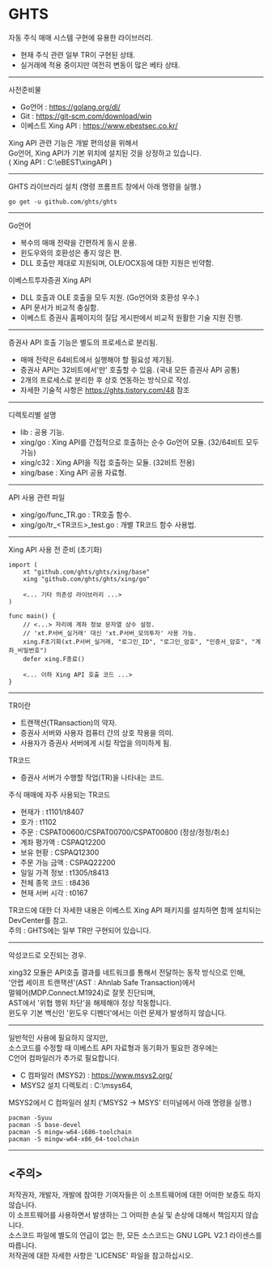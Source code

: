 GHTS
====

자동 주식 매매 시스템 구현에 유용한 라이브러리.  


- 현재 주식 관련 일부 TR이 구현된 상태.
- 실거래에 적용 중이지만 여전히 변동이 많은 베타 상태.

*********************************************************

사전준비물
- Go언어 : https://golang.org/dl/
 - Git : https://git-scm.com/download/win
- 이베스트 Xing API : https://www.ebestsec.co.kr/

Xing API 관련 기능은 개발 편의성을 위해서 <br>
Go언어, Xing API가 기본 위치에 설치된 것을 상정하고 있습니다. <br>
( Xing API : C:\eBEST\xingAPI )

*********************************************************

GHTS 라이브러리 설치 (명령 프롬프트 창에서 아래 명령을 실행.)

<pre><code>go get -u github.com/ghts/ghts</code></pre>
 
*********************************************************    

Go언어
- 복수의 매매 전략을 간편하게 동시 운용.
- 윈도우와의 호환성은 좋지 않은 편.
- DLL 호출만 제대로 지원되며, OLE/OCX등에 대한 지원은 빈약함.

이베스트투자증권 Xing API
- DLL 호출과 OLE 호출을 모두 지원. (Go언어와 호환성 우수.)
- API 문서가 비교적 충실함.
- 이베스트 증권사 홈페이지의 질답 게시판에서 비교적 원활한 기술 지원 진행.

*********************************************************

증권사 API 호출 기능은 별도의 프로세스로 분리됨.
- 매매 전략은 64비트에서 실행해야 할 필요성 제기됨.
- 증권사 API는 32비트에서'만' 호출할 수 있음. (국내 모든 증권사 API 공통)
- 2개의 프로세스로 분리한 후 상호 연동하는 방식으로 작성.
- 자세한 기술적 사항은 https://ghts.tistory.com/48 참조

*********************************************************

디렉토리별 설명
- lib : 공용 기능.
- xing/go : Xing API를 간접적으로 호출하는 순수 Go언어 모듈. (32/64비트 모두 가능)
- xing/c32 : Xing API을 직접 호출하는 모듈. (32비트 전용)
- xing/base : Xing API 공용 자료형.

*********************************************************

API 사용 관련 파일  
- xing/go/func_TR.go : TR호출 함수.
- xing/go/tr_<TR코드>_test.go : 개별 TR코드 함수 사용법.

*********************************************************

Xing API 사용 전 준비 (초기화)
 
<pre><code>import (
    xt "github.com/ghts/ghts/xing/base"
    xing "github.com/ghts/ghts/xing/go"
    
    <... 기타 의존성 라이브러리 ...>
)

func main() {
    // <...> 자리에 계좌 정보 문자열 상수 설정.
    // 'xt.P서버_실거래' 대신 'xt.P서버_모의투자' 사용 가능.    
    xing.F초기화(xt.P서버_실거래, "로그인_ID", "로그인_암호", "인증서_암호", "계좌_비밀번호")  
    defer xing.F종료()    
       
    <... 이하 Xing API 호출 코드 ...>
}
</code></pre>

*********************************************************

TR이란
- 트랜잭션(TRansaction)의 약자. 
- 증권사 서버와 사용자 컴퓨터 간의 상호 작용을 의미.
- 사용자가 증권사 서버에게 시킬 작업을 의미하게 됨.


TR코드
- 증권사 서버가 수행할 작업(TR)을 나타내는 코드.

주식 매매에 자주 사용되는 TR코드
- 현재가 : t1101/t8407
- 호가 : t1102
- 주문 : CSPAT00600/CSPAT00700/CSPAT00800 (정상/정정/취소)
- 계좌 평가액 : CSPAQ12200
- 보유 현황 : CSPAQ12300
- 주문 가능 금액 : CSPAQ22200
- 일일 가격 정보 : t1305/t8413
- 전체 종목 코드 : t8436
- 현재 서버 시각 : t0167

TR코드에 대한 더 자세한 내용은 이베스트 Xing API 패키지를 설치하면 함께 설치되는 DevCenter를 참고. <br>
주의 : GHTS에는 일부 TR만 구현되어 있습니다.

*********************************************************

악성코드로 오진되는 경우.

xing32 모듈은 API호출 결과를 네트워크를 통해서 전달하는 동작 방식으로 인해,<br>
'안랩 세이프 트랜잭션'(AST : Ahnlab Safe Transaction)에서<br>
 멀웨어(MDP.Connect.M1924)로 잘못 진단되며,<br>
AST에서 '위협 행위 차단'을 해제해야 정상 작동합니다.<br>
윈도우 기본 백신인 '윈도우 디펜더'에서는 이런 문제가 발생하지 않습니다.

*********************************************************

일반적인 사용에 필요하지 않지만, <br>
소스코드를 수정할 때 이베스트 API 자료형과 동기화가 필요한 경우에는 <br>
C언어 컴파일러가 추가로 필요합니다.  <br>

- C 컴파일러 (MSYS2) : https://www.msys2.org/
- MSYS2 설치 디렉토리 : C:\msys64,

MSYS2에서 C 컴파일러 설치 ('MSYS2 -> MSYS' 터미널에서 아래 명령을 실행.)

<pre><code>pacman -Syuu 
pacman -S base-devel
pacman -S mingw-w64-i686-toolchain
pacman -S mingw-w64-x86_64-toolchain</code></pre>

*********************************************************

<주의>
------
저작권자, 개발자, 개발에 참여한 기여자들은 이 소프트웨어에 대한 어떠한 보증도 하지 않습니다.  
이 소프트웨어를 사용하면서 발생하는 그 어떠한 손실 및 손상에 대해서 책임지지 않습니다.  
소스코드 파일에 별도의 언급이 없는 한, 모든 소스코드는 GNU LGPL V2.1 라이센스를 따릅니다.  
저작권에 대한 자세한 사항은 'LICENSE' 파일을 참고하십시오.  
